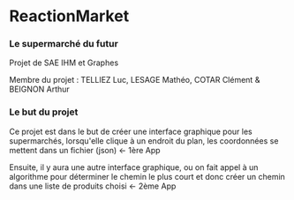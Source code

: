 # ReactionMarket

### Le supermarché du futur

Projet de SAE IHM et Graphes 

Membre du projet : TELLIEZ Luc, LESAGE Mathéo, COTAR Clément & BEIGNON Arthur

### Le but du projet

Ce projet est dans le but de créer une interface graphique pour les supermarchés, lorsqu'elle clique à un endroit du plan, les coordonnées se mettent dans un fichier (json) <- 1ère App

Ensuite, il y aura une autre interface graphique, ou on fait appel à un algorithme pour déterminer le chemin le plus court et donc créer un chemin dans une liste de produits choisi <- 2ème App
